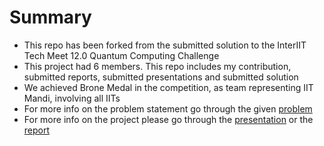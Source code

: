 # Summary

* This repo has been forked from the submitted solution to the InterIIT Tech Meet 12.0 Quantum Computing Challenge
* This project had 6 members. This repo includes my contribution, submitted reports, submitted presentations and submitted solution
* We achieved Brone Medal in the competition, as team representing IIT Mandi, involving all IITs
* For more info on the problem statement go through the given [problem](https://github.com/coderbeta1/Mphasis-Foundation-Quantum-Computing/blob/main/Mid_Mphasis%20-%20Problem%20Statement.pdf)
* For more info on the project please go through the [presentation](https://github.com/coderbeta1/Mphasis-Foundation-Quantum-Computing/blob/main/QC-InterIIT_Presentation.pdf) or the [report](https://github.com/coderbeta1/Mphasis-Foundation-Quantum-Computing/blob/main/QC-InterIIT-Project%20Report.pdf)
